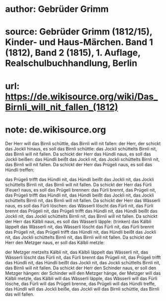 # author: Gebrüder Grimm
# source: Gebrüder Grimm (1812/15), Kinder- und Haus-Märchen. Band 1 (1812), Band 2 (1815), 1. Auflage, Realschulbuchhandlung, Berlin
# url: https://de.wikisource.org/wiki/Das_Birnli_will_nit_fallen_(1812)
# note: de.wikisource.org

Der Herr will das Birnli schüttle, das Birnli will nit fallen: der Herr, der schickt das Jockli hinaus, es soll das Birnli schüttle: das Jockli schüttelts Birnli nit, das Birnli will nit fallen.  Da schickt der Herr das Hündli naus, es soll das Jockli beißen: das Hündli beißt das Jockli nit, das Jockli schüttelts Birnli nit, das Birnli will nit fallen.  Da schickt der Herr das Prügeli naus, es soll das Hündli treffen: 

das Prügeli trifft das Hündli nit, das Hündli beißt das Jockli nit, das Jockli schüttelts Birnli nit, das Birnli will nit fallen.  Da schickt der Herr das Fürli (Feuer) naus, es soll das Prügeli brennen: das Fürli brennt, das Prügeli nit, das Prügeli trifft das Hündli nit, das Hündli beißt das Jockli nit, das Jockli schüttelts Birnli nit, das Birnli will nit fallen.  Da schickt der Herr das Wässerli naus, es soll das Fürli löschen: das Wässerli löscht das Fürli nit, das Fürli brennt das Prügeli nit, das Prügeli trifft das Hündli nit, das Hündli beißt das Jockli nit, das Jockli schüttelts Birnli nit, das Birnli will nit fallen.  Da schickt der Herr das Kälbli naus, es soll das Wässerli läpple: (trinken) das Kälbli läppelt das Wässerli nit, das Wässerli löscht das Fürli nit, das Fürli brennt das Prügeli nit, das Prügeli trifft das Hündli nit, das Hündli beißt das Jockli nit, das Jockli schüttelts Birnli nit, das Birnli will nit fallen.  Da schickt der Herr den Metzger naus, er soll das Kälbli metzle: 

der Metzger metzelts Kälbli nit, das Kälbli läppelt das Wässerli nit, das Wässerli löscht das Fürli nit, das Fürli brennt das Prügeli nit, das Prügeli trifft das Hündli nit, das Hündli beißt das Jockli nit, das Jockli schüttelts Birnli nit, das Birnli will nit fallen.  Da schickt der Herr den Schinder naus, er soll den Metzger hängen: der Schinder will den Metzger hänge, der Metzger will das Kälbli metzle, das Kälbli will das Wässerli läpple, das Wässerli will das Fürli lösche, das Fürli will das Prügeli brenne, das Prügeli will das Hündli treffe, das Hündli will das Jockli beiße, das Jockli will das Birnli schüttle, das Birnli das will fallen. 

